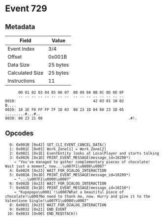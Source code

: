 # Event 729

## Metadata

| Field           | Value    |
|-----------------|----------|
| Event Index     | 3/4      |
| Offset          | 0x001B   |
| Data Size       | 25 bytes |
| Calculated Size | 25 bytes |
| Instructions    | 11       |

```
      00 01 02 03 04 05 06 07  08 09 0A 0B 0C 0D 0E 0F
      -- -- -- -- -- -- -- --  -- -- -- -- -- -- -- --
0010:                                   42 03 01 10 02             B....
0020: 10 1E F0 FF FF 7F 1D 03  80 23 1D 04 80 23 1D 05  .........#...#..
0030: 80 23 21 00                                       .#!.            
```

## Opcodes

```
  0: 0x001B [0x42] SET_CLI_EVENT_CANCEL_DATA()
  1: 0x001C [0x03] Work_Zone[1] = Work_Zone[2]
  2: 0x0021 [0x1E] EventEntity looks at LocalPlayer and starts talking
  3: 0x0026 [0x1D] PRINT_EVENT_MESSAGE(message_id=10208*)
    → "You've managed to gather complementary pieces of chocolate! Wait just a moment, now...\u007F1\u0000\u0007"
  4: 0x0029 [0x23] WAIT_FOR_DIALOG_INTERACTION
  5: 0x002A [0x1D] PRINT_EVENT_MESSAGE(message_id=10209*)
    → "...\u007F1\u0000\u0007"
  6: 0x002D [0x23] WAIT_FOR_DIALOG_INTERACTION
  7: 0x002E [0x1D] PRINT_EVENT_MESSAGE(message_id=10210*)
    → "Kupopopo\u0001`!\u0007What a beautiful piece of chocolate!\u0007No need to thank me, now. Hurry and give it to the Valentione Single!\u007F1\u0000\u0007"
  8: 0x0031 [0x23] WAIT_FOR_DIALOG_INTERACTION
  9: 0x0032 [0x21] END_EVENT
 10: 0x0033 [0x00] END_REQSTACK()
```
